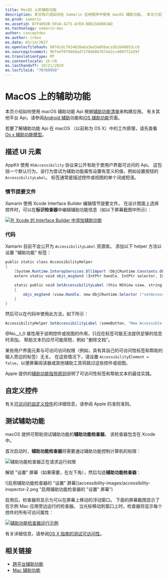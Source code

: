 ```yaml
---
title: MacOS 上的辅助功能
description: 本文档介绍如何在 Xamarin 应用程序中使用 macOS 辅助功能。 本文介绍了介绍演示图板和代码、自定义控件和测试可访问性的 UI 元素。
ms.prod: xamarin
ms.assetid: D7F4892B-501A-4271-A7E0-BDD1586B63AD
ms.technology: xamarin-mac
author: conceptdev
ms.author: crdun
ms.date: 03/14/2017
ms.openlocfilehash: 087dcdc7024026e6a3ed3a05baca3b2648053cc8
ms.sourcegitcommit: 9bfedf07940dad7270db86767eb2cc4007f2a59f
ms.translationtype: MT
ms.contentlocale: zh-CN
ms.lasthandoff: 10/21/2019
ms.locfileid: "70769950"
---
```

# <a name="accessibility-on-macos"></a>MacOS 上的辅助功能

本页介绍如何使用 macOS 辅助功能 Api 根据[辅助功能清单](~/cross-platform/app-fundamentals/accessibility.md)来构建应用。
有关其他平台 Api，请参阅[Android 辅助](~/android/app-fundamentals/accessibility.md)功能和[iOS 辅助功能](~/ios/app-fundamentals/accessibility.md)页面。

若要了解辅助功能 Api 在 macOS （以前称为 OS X）中的工作原理，请先查看[Os x 辅助功能模型](https://developer.apple.com/library/mac/documentation/Accessibility/Conceptual/AccessibilityMacOSX/OSXAXmodel.html)。

## <a name="describing-ui-elements"></a>描述 UI 元素

AppKit 使用 `NSAccessibility` 协议来公开有助于使用户界面可访问的 Api。 这包括一个默认行为，该行为尝试为辅助功能属性设置有意义的值，例如设置按钮的 `AccessibilityLabel`。 标签通常是描述控件或视图的单个词或短语。

### <a name="storyboard-files"></a>情节提要文件

Xamarin 使用 Xcode Interface Builder 编辑情节提要文件。
在设计图面上选择控件时，可以在**标识检查器**中编辑辅助功能信息（如以下屏幕截图中所示）：

[![在 Xcode 的 Interface Builder 中添加辅助功能](accessibility-images/xcode.png "在 Xcode 的 Interface Builder 中添加辅助功能")](accessibility-images/xcode-large.png#lightbox)

### <a name="code"></a>代码

Xamarin 目前不会公开为 `AccessibilityLabel` 资源库。  添加以下 helper 方法以设置 "辅助功能" 标签：

```csharp
public static class AccessibilityHelper
{
    [System.Runtime.InteropServices.DllImport (ObjCRuntime.Constants.ObjectiveCLibrary)]
    extern static void objc_msgSend (IntPtr handle, IntPtr selector, IntPtr label);

    static public void SetAccessibilityLabel (this NSView view, string value)
    {
        objc_msgSend (view.Handle, new ObjCRuntime.Selector ("setAccessibilityLabel:").Handle, new NSString (value).Handle);
    }
}
```

然后可以在代码中使用此方法，如下所示：

```csharp
AccessibilityHelper.SetAccessibilityLabel (someButton, "New Accessible Description");
```

@No__t_0 属性用于说明控件或视图的作用，只应在标签可能无法提供足够的信息时添加。 帮助文本仍应尽可能简短，例如 "删除文档"。

某些用户界面元素与可访问访问权限（例如，具有其自己的可访问性标签和帮助的输入旁边的标签）无关。
在这些情况下，请设置 `AccessibilityElement = false`，以便屏幕阅读器或其他辅助工具将跳过这些控件或视图。

Apple 提供的[辅助功能指导原则](https://developer.apple.com/library/mac/documentation/Accessibility/Conceptual/AccessibilityMacOSX/EnhancingtheAccessibilityofStandardAppKitControls.html)说明了可访问性标签和帮助文本的最佳实践。

## <a name="custom-controls"></a>自定义控件

有关[可访问的自定义控件](https://developer.apple.com/library/mac/documentation/Accessibility/Conceptual/AccessibilityMacOSX/ImplementingAccessibilityforCustomControls.html)的详细信息，请参阅 Apple 的准则准则。

## <a name="testing-accessibility"></a>测试辅助功能

macOS 提供可帮助测试辅助功能的**辅助功能检查器**。 该检查器包含在 Xcode 中。

首次启动时，**辅助功能检查器**将需要通过辅助功能控制计算机的权限：

![辅助功能检查器正在请求运行权限](accessibility-images/accessibility-inspector-1.png "辅助功能检查器正在请求运行权限")

解锁 "设置" 屏幕（如果需要，在左下角），然后勾选**辅助功能检查器**：

![启用辅助功能检查器的 "设置" 屏幕](accessibility-images/accessibility-inspector-2.png "启用辅助功能检查器的 "设置" 屏幕")

启用后，检查器将显示为可以在屏幕上移动的浮动窗口。 下面的屏幕截图显示了在示例 Mac 应用旁边运行的检查器。 当光标移动到窗口上时，检查器将显示每个控件的所有可访问属性：

[![辅助功能检查器运行示例](accessibility-images/accessibility-example.png "辅助功能检查器运行示例")](accessibility-images/accessibility-example-large.png#lightbox)

有关详细信息，请参阅[OS X 指南的测试可访问性](https://developer.apple.com/library/mac/documentation/Accessibility/Conceptual/AccessibilityMacOSX/OSXAXTestingApps.html)。

## <a name="related-links"></a>相关链接

- [跨平台辅助功能](~/cross-platform/app-fundamentals/accessibility.md)
- [Mac 辅助功能](https://www.apple.com/accessibility/mac/)
